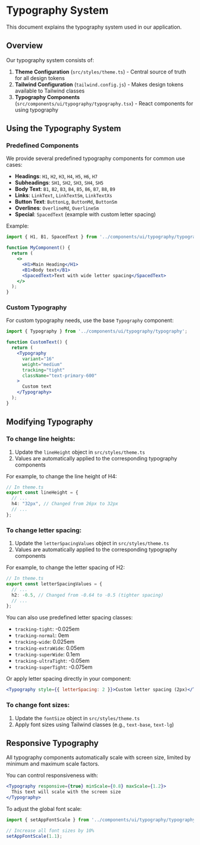 # Typography System

This document explains the typography system used in our application.

## Overview

Our typography system consists of:

1. **Theme Configuration** (`src/styles/theme.ts`) - Central source of truth for all design tokens
2. **Tailwind Configuration** (`tailwind.config.js`) - Makes design tokens available to Tailwind classes
3. **Typography Components** (`src/components/ui/typography/typography.tsx`) - React components for using typography

## Using the Typography System

### Predefined Components

We provide several predefined typography components for common use cases:

- **Headings**: `H1`, `H2`, `H3`, `H4`, `H5`, `H6`, `H7`
- **Subheadings**: `SH1`, `SH2`, `SH3`, `SH4`, `SH5`  
- **Body Text**: `B1`, `B2`, `B3`, `B4`, `B5`, `B6`, `B7`, `B8`, `B9`
- **Links**: `LinkText`, `LinkTextSm`, `LinkTextXs`
- **Button Text**: `ButtonLg`, `ButtonMd`, `ButtonSm`
- **Overlines**: `OverlineMd`, `OverlineSm`
- **Special**: `SpacedText` (example with custom letter spacing)

Example:
```jsx
import { H1, B1, SpacedText } from '../components/ui/typography/typography';

function MyComponent() {
  return (
    <>
      <H1>Main Heading</H1>
      <B1>Body text</B1>
      <SpacedText>Text with wide letter spacing</SpacedText>
    </>
  );
}
```

### Custom Typography

For custom typography needs, use the base `Typography` component:

```jsx
import { Typography } from '../components/ui/typography/typography';

function CustomText() {
  return (
    <Typography 
      variant="16" 
      weight="medium" 
      tracking="tight"
      className="text-primary-600"
    >
      Custom text
    </Typography>
  );
}
```

## Modifying Typography

### To change line heights:

1. Update the `lineHeight` object in `src/styles/theme.ts`
2. Values are automatically applied to the corresponding typography components

For example, to change the line height of H4:
```typescript
// In theme.ts
export const lineHeight = {
  // ...
  h4: "32px", // Changed from 26px to 32px
  // ...
};
```

### To change letter spacing:

1. Update the `letterSpacingValues` object in `src/styles/theme.ts`
2. Values are automatically applied to the corresponding typography components

For example, to change the letter spacing of H2:
```typescript
// In theme.ts
export const letterSpacingValues = {
  // ...
  h2: -0.5, // Changed from -0.64 to -0.5 (tighter spacing)
  // ...
};
```

You can also use predefined letter spacing classes:
- `tracking-tight`: -0.025em 
- `tracking-normal`: 0em
- `tracking-wide`: 0.025em
- `tracking-extraWide`: 0.05em
- `tracking-superWide`: 0.1em 
- `tracking-ultraTight`: -0.05em
- `tracking-superTight`: -0.075em

Or apply letter spacing directly in your component:
```jsx
<Typography style={{ letterSpacing: 2 }}>Custom letter spacing (2px)</Typography>
```

### To change font sizes:

1. Update the `fontSize` object in `src/styles/theme.ts`
2. Apply font sizes using Tailwind classes (e.g., `text-base`, `text-lg`)

## Responsive Typography

All typography components automatically scale with screen size, limited by minimum and maximum scale factors.

You can control responsiveness with:

```jsx
<Typography responsive={true} minScale={0.8} maxScale={1.2}>
  This text will scale with the screen size
</Typography>
```

To adjust the global font scale:

```jsx
import { setAppFontScale } from '../components/ui/typography/typography';

// Increase all font sizes by 10%
setAppFontScale(1.1);
``` 